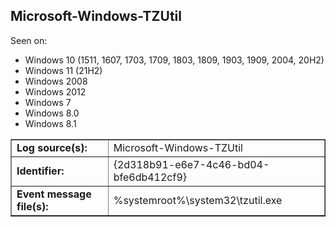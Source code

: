 ## Microsoft-Windows-TZUtil

Seen on:
* Windows 10 (1511, 1607, 1703, 1709, 1803, 1809, 1903, 1909, 2004, 20H2)
* Windows 11 (21H2)
* Windows 2008
* Windows 2012
* Windows 7
* Windows 8.0
* Windows 8.1

<table border="1" class="docutils">
  <tbody>
    <tr>
      <td><b>Log source(s):</b></td>
      <td>Microsoft-Windows-TZUtil</td>
    </tr>
    <tr>
      <td><b>Identifier:</b></td>
      <td>{2d318b91-e6e7-4c46-bd04-bfe6db412cf9}</td>
    </tr>
    <tr>
      <td><b>Event message file(s):</b></td>
      <td>%systemroot%\system32\tzutil.exe</td>
    </tr>
  </tbody>
</table>

&nbsp;


